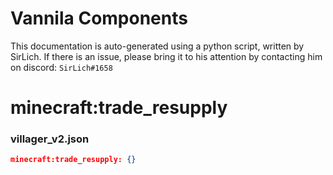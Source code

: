 # Vannila Components
This documentation is auto-generated using a python script, written by SirLich. If there is an issue, please bring it to his attention by contacting him on discord: `SirLich#1658`

# minecraft:trade_resupply
### villager_v2.json
```JSON
minecraft:trade_resupply: {}
```

